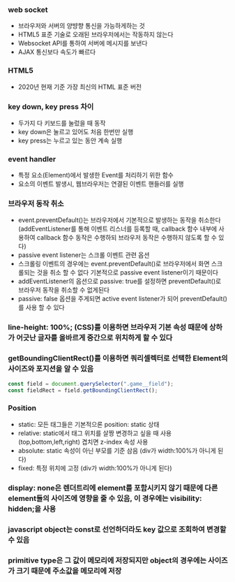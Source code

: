 ### web socket

- 브라우저와 서버의 양뱡향 통신을 가능하게하는 것
- HTML5 표준 기술로 오래된 브라우저에서는 작동하지 않는다
- Websocket API를 통하여 서버에 메시지를 보낸다
- AJAX 통신보다 속도가 빠르다

### HTML5

- 2020년 현재 기준 가장 최신의 HTML 표준 버전

### key down, key press 차이

- 두가지 다 키보드를 눌렀을 때 동작
- key down은 눌르고 있어도 처음 한번만 실행
- key press는 누르고 있는 동안 계속 실행

### event handler

- 특정 요소(Element)에서 발생한 Event를 처리하기 위한 함수
- 요소의 이벤트 발생시, 웹브라우저는 연결된 이벤트 핸들러를 실행

### 브라우저 동작 취소

- event.preventDefault()는 브라우저에서 기본적으로 발생하는 동작을 취소한다 (addEventListener를 통해 이벤트 리스너를 등록할 때, callback 함수 내부에 사용하여 callback 함수 동작은 수행하되 브라우저 동작은 수행하지 않도록 할 수 있다)
- passive event listener는 스크롤 이벤트 관련 옵션
- 스크롤링 이벤트의 경우에는 event.preventDefault()로 브라우저에서 화면 스크롤되는 것을 취소 할 수 없다 기본적으로 passive event listener이기 때문이다
- addEventListener의 옵션으로 passive: true를 설정하면 preventDefault()로 브라우저 동작을 취소할 수 없게된다
- passive: false 옵션을 주게되면 active event listener가 되어 preventDefault()를 사용 할 수 있다

### line-height: 100%; (CSS)를 이용하면 브라우저 기본 속성 때문에 상하가 어긋난 글자를 올바르게 중간으로 위치하게 할 수 있다

### getBoundingClientRect()를 이용하면 쿼리셀렉터로 선택한 Element의 사이즈와 포지션을 알 수 있음

```javascript
const field = document.querySelector(".game__field");
const fieldRect = field.getBoundingClientRect();
```

### Position

- static: 모든 태그들은 기본적으론 position: static 상태
- relative: static에서 태그 위치를 살짱 변경하고 싶을 때 사용 (top,bottom,left,right) 겹치면 z-index 속성 사용
- absolute: static 속성이 아닌 부모를 기준 삼음 (div가 width:100%가 아니게 된다)
- fixed: 특정 위치에 고정 (div가 width:100%가 아니게 된다)

### display: none은 렌더트리에 element를 포함시키지 않기 때문에 다른 element들의 사이즈에 영향을 줄 수 있음, 이 경우에는 visibility: hidden;을 사용

### javascript object는 const로 선언하더라도 key 값으로 조회하여 변경할 수 있음

### primitive type은 그 값이 메모리에 저장되지만 object의 경우에는 사이즈가 크기 때문에 주소값을 메모리에 저장
